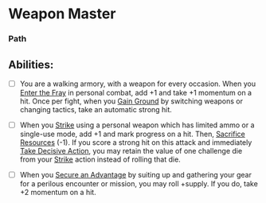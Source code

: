 # Weapon Master
### Path


## Abilities:
- [ ] You are a walking armory, with a weapon for every occasion. When you [Enter the Fray](Enter_the_Fray.md) in personal combat, add +1 and take +1 momentum on a hit. Once per fight, when you [Gain Ground](Gain_Ground.md) by switching weapons or changing tactics, take an automatic strong hit.

- [ ] When you [Strike](Strike.md) using a personal weapon which has limited ammo or a single-use mode, add +1 and mark progress on a hit. Then, [Sacrifice Resources](Sacrifice_Resources.md) (-1). If you score a strong hit on this attack and immediately [Take Decisive Action](Take_Decisive_Action.md), you may retain the value of one challenge die from your [Strike](Strike.md) action instead of rolling that die.

- [ ] When you [Secure an Advantage](40_Mechanics/Moves/Adventure/Secure_an_Advantage.md) by suiting up and gathering your gear for a perilous encounter or mission, you may roll +supply. If you do, take +2 momentum on a hit.

